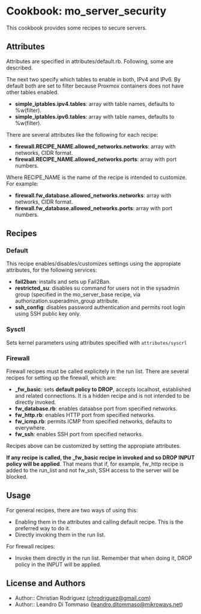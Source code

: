 # Cookbook: mo_server_security

This cookbook provides some recipes to secure servers.

## Attributes

Attributes are specified in attributes/default.rb. Following, some are described.

The next two specify which tables to enable in both, IPv4 and IPv6. By default both are set to
filter because Proxmox containers does not have other tables enabled.

* **simple_iptables.ipv4.tables**: array with table names, defaults to %w(filter).
* **simple_iptables.ipv6.tables**: array with table names, defaults to %w(filter).

There are several attributes like the following for each recipe:
* **firewall.RECIPE_NAME.allowed_networks.networks**: array with networks, CIDR format.
* **firewall.RECIPE_NAME.allowed_networks.ports**: array with port numbers.

Where RECIPE_NAME is the name of the recipe is intended to customize. For example:
* **firewall.fw_database.allowed_networks.networks**: array with networks, CIDR format.
* **firewall.fw_database.allowed_networks.ports**: array with port numbers.

## Recipes

### Default
This recipe enables/disables/customizes settings using the appropiate attributes, for the following services:

* **fail2ban**: installs and sets up Fail2Ban.
* **restricted_su**: disables su command for users not in the sysadmin group (specified in the mo_server_base
  recipe, via authorization.superadmin_group attribute.
* **ssh_config**: disables password authentication and permits root login using SSH public key only.

### Sysctl

Sets kernel parameters using attributes specified with `attributes/syscrl`

### Firewall

Firewall recipes must be called explicitely in the run list. There are several recipes for setting up the
firewall, which are:

* **_fw_basic**: sets **default policy to DROP**, accepts localhost, established and related connections.
  It is a hidden recipe and is not intended to be directly invoked.
* **fw_database.rb**: enables dataabse port from specified networks.
* **fw_http.rb**: enables HTTP port from specified networks.
* **fw_icmp.rb**: permits ICMP from specified networks, defaults to everywhere.
* **fw_ssh**: enables SSH port from specified networks.

Recipes above can be customized by setting the appropiate attributes.

**If any recipe is called, the _fw_basic recipe in invoked and so DROP INPUT policy will be applied**. That means that
if, for example, fw_http recipe is added to the run_list and not fw_ssh, SSH access to the server will be blocked.

## Usage

For general recipes, there are two ways of using this:

* Enabling them in the attributes and calling default recipe. This is the preferred way to do it.
* Directly invoking them in the run list.

For firewall recipes:

* Invoke them directly in the run list. Remember that when doing it, DROP policy in the INPUT will be applied.

## License and Authors

* Author:: Christian Rodriguez (<chrodriguez@gmail.com>)
* Author:: Leandro Di Tommaso (<leandro.ditommaso@mikroways.net>)
